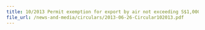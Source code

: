 ```yaml
---
title: 10/2013 Permit exemption for export by air not exceeding S$1,000
file_url: /news-and-media/circulars/2013-06-26-Circular102013.pdf
---
```

